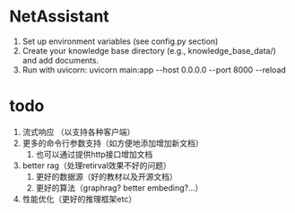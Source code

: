 # NetAssistant
1. Set up environment variables (see config.py section)
2. Create your knowledge base directory (e.g., knowledge_base_data/) and add documents.
3. Run with uvicorn: uvicorn main:app --host 0.0.0.0 --port 8000 --reload

# todo
1. 流式响应 （以支持各种客户端）
2. 更多的命令行参数支持（如方便地添加增加新文档）
   1. 也可以通过提供http接口增加文档 
3. better rag（处理retirval效果不好的问题）
   1. 更好的数据源（好的教材以及开源文档）
   2. 更好的算法（graphrag? better embeding?...）
4. 性能优化（更好的推理框架etc）

